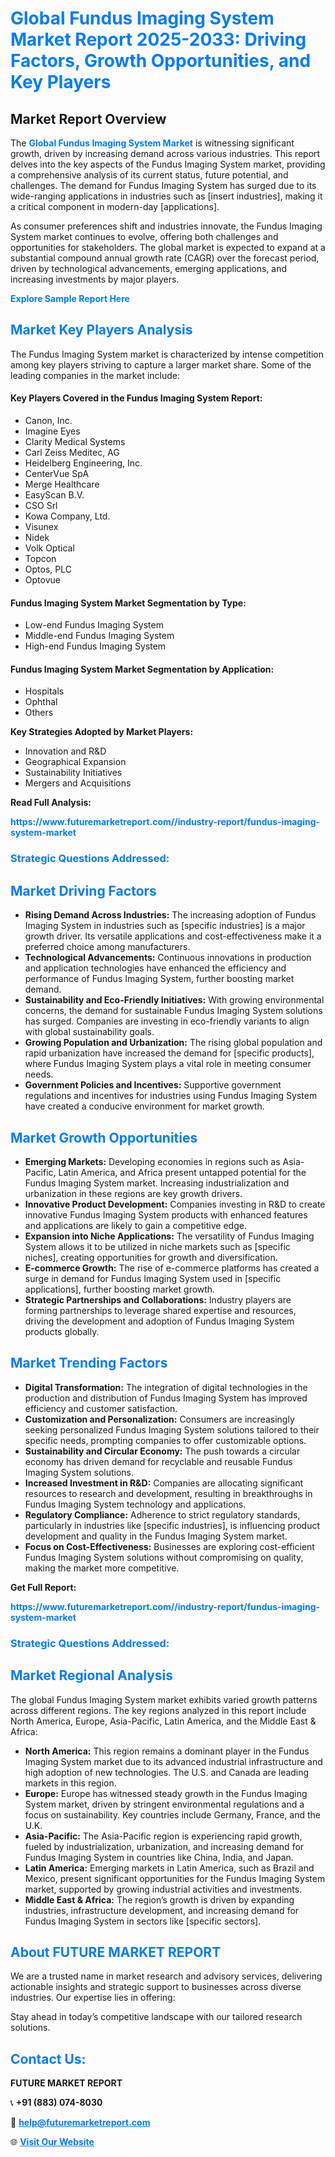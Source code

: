 <h1 style="color: #007BFF;">Global Fundus Imaging System Market Report 2025-2033: Driving Factors, Growth Opportunities, and Key Players</h1>

<section id="overview">
<h2>Market Report Overview</h2>
<p>The <a href="https://www.futuremarketreport.com//industry-report/fundus-imaging-system-market" style="color: #007BFF; text-decoration: none;"><strong>Global Fundus Imaging System Market</strong></a> is witnessing significant growth, driven by increasing demand across various industries. This report delves into the key aspects of the Fundus Imaging System market, providing a comprehensive analysis of its current status, future potential, and challenges. The demand for Fundus Imaging System has surged due to its wide-ranging applications in industries such as [insert industries], making it a critical component in modern-day [applications].</p>
<p>As consumer preferences shift and industries innovate, the Fundus Imaging System market continues to evolve, offering both challenges and opportunities for stakeholders. The global market is expected to expand at a substantial compound annual growth rate (CAGR) over the forecast period, driven by technological advancements, emerging applications, and increasing investments by major players.</p>
</section>

<section id="overview">
<p><a href="https://www.futuremarketreport.com//request-sample/reportId=64735" style="color: #007BFF; text-decoration: none;"><strong>Explore Sample Report Here</strong></a></p>
</section>

<section id="key-players">
<h2 style="color: #007BFF;">Market Key Players Analysis</h2>
<p>The Fundus Imaging System market is characterized by intense competition among key players striving to capture a larger market share. Some of the leading companies in the market include:</p>
<h4>Key Players Covered in the Fundus Imaging System Report:</h4>
<ul><li>Canon, Inc.</li><li>Imagine Eyes</li><li>Clarity Medical Systems</li><li>Carl Zeiss Meditec, AG</li><li>Heidelberg Engineering, Inc.</li><li>CenterVue SpA</li><li>Merge Healthcare</li><li>EasyScan B.V.</li><li>CSO Srl</li><li>Kowa Company, Ltd.</li><li>Visunex</li><li>Nidek</li><li>Volk Optical</li><li>Topcon</li><li>Optos, PLC</li><li>Optovue</li></ul>
<h4>Fundus Imaging System Market Segmentation by Type:</h4>
<ul><li>Low-end Fundus Imaging System</li><li>Middle-end Fundus Imaging System</li><li>High-end Fundus Imaging System</li></ul>

<h4>Fundus Imaging System Market Segmentation by Application:</h4>
<ul><li>Hospitals</li><li>Ophthal</li><li>Others</li></ul>
<p><strong>Key Strategies Adopted by Market Players:</strong></p>
<ul>
<li>Innovation and R&D</li>
<li>Geographical Expansion</li>
<li>Sustainability Initiatives</li>
<li>Mergers and Acquisitions</li>
</ul>
</section>

<section>
<p><strong>Read Full Analysis: </strong></p><a href="https://www.futuremarketreport.com//industry-report/fundus-imaging-system-market" style="color: #007BFF; text-decoration: none;"><strong>https://www.futuremarketreport.com//industry-report/fundus-imaging-system-market</strong></a>
<h3 style="color: #007BFF;">Strategic Questions Addressed:</h3>
</section>

<section id="driving-factors">
<h2 style="color: #007BFF;">Market Driving Factors</h2>
<ul>
<li><strong>Rising Demand Across Industries:</strong> The increasing adoption of Fundus Imaging System in industries such as [specific industries] is a major growth driver. Its versatile applications and cost-effectiveness make it a preferred choice among manufacturers.</li>
<li><strong>Technological Advancements:</strong> Continuous innovations in production and application technologies have enhanced the efficiency and performance of Fundus Imaging System, further boosting market demand.</li>
<li><strong>Sustainability and Eco-Friendly Initiatives:</strong> With growing environmental concerns, the demand for sustainable Fundus Imaging System solutions has surged. Companies are investing in eco-friendly variants to align with global sustainability goals.</li>
<li><strong>Growing Population and Urbanization:</strong> The rising global population and rapid urbanization have increased the demand for [specific products], where Fundus Imaging System plays a vital role in meeting consumer needs.</li>
<li><strong>Government Policies and Incentives:</strong> Supportive government regulations and incentives for industries using Fundus Imaging System have created a conducive environment for market growth.</li>
</ul>
</section>

<section id="growth-opportunities">
<h2 style="color: #007BFF;">Market Growth Opportunities</h2>
<ul>
<li><strong>Emerging Markets:</strong> Developing economies in regions such as Asia-Pacific, Latin America, and Africa present untapped potential for the Fundus Imaging System market. Increasing industrialization and urbanization in these regions are key growth drivers.</li>
<li><strong>Innovative Product Development:</strong> Companies investing in R&D to create innovative Fundus Imaging System products with enhanced features and applications are likely to gain a competitive edge.</li>
<li><strong>Expansion into Niche Applications:</strong> The versatility of Fundus Imaging System allows it to be utilized in niche markets such as [specific niches], creating opportunities for growth and diversification.</li>
<li><strong>E-commerce Growth:</strong> The rise of e-commerce platforms has created a surge in demand for Fundus Imaging System used in [specific applications], further boosting market growth.</li>
<li><strong>Strategic Partnerships and Collaborations:</strong> Industry players are forming partnerships to leverage shared expertise and resources, driving the development and adoption of Fundus Imaging System products globally.</li>
</ul>
</section>

<section id="trending-factors">
<h2 style="color: #007BFF;">Market Trending Factors</h2>
<ul>
<li><strong>Digital Transformation:</strong> The integration of digital technologies in the production and distribution of Fundus Imaging System has improved efficiency and customer satisfaction.</li>
<li><strong>Customization and Personalization:</strong> Consumers are increasingly seeking personalized Fundus Imaging System solutions tailored to their specific needs, prompting companies to offer customizable options.</li>
<li><strong>Sustainability and Circular Economy:</strong> The push towards a circular economy has driven demand for recyclable and reusable Fundus Imaging System solutions.</li>
<li><strong>Increased Investment in R&D:</strong> Companies are allocating significant resources to research and development, resulting in breakthroughs in Fundus Imaging System technology and applications.</li>
<li><strong>Regulatory Compliance:</strong> Adherence to strict regulatory standards, particularly in industries like [specific industries], is influencing product development and quality in the Fundus Imaging System market.</li>
<li><strong>Focus on Cost-Effectiveness:</strong> Businesses are exploring cost-efficient Fundus Imaging System solutions without compromising on quality, making the market more competitive.</li>
</ul>
</section>

<section>
<p><strong>Get Full Report: </strong></p><a href="https://www.futuremarketreport.com//industry-report/fundus-imaging-system-market" style="color: #007BFF; text-decoration: none;"><strong>https://www.futuremarketreport.com//industry-report/fundus-imaging-system-market</strong></a>
<h3 style="color: #007BFF;">Strategic Questions Addressed:</h3>
</section>


<section id="regional-analysis">
<h2 style="color: #007BFF;">Market Regional Analysis</h2>
<p>The global Fundus Imaging System market exhibits varied growth patterns across different regions. The key regions analyzed in this report include North America, Europe, Asia-Pacific, Latin America, and the Middle East & Africa:</p>
<ul>
<li><strong>North America:</strong> This region remains a dominant player in the Fundus Imaging System market due to its advanced industrial infrastructure and high adoption of new technologies. The U.S. and Canada are leading markets in this region.</li>
<li><strong>Europe:</strong> Europe has witnessed steady growth in the Fundus Imaging System market, driven by stringent environmental regulations and a focus on sustainability. Key countries include Germany, France, and the U.K.</li>
<li><strong>Asia-Pacific:</strong> The Asia-Pacific region is experiencing rapid growth, fueled by industrialization, urbanization, and increasing demand for Fundus Imaging System in countries like China, India, and Japan.</li>
<li><strong>Latin America:</strong> Emerging markets in Latin America, such as Brazil and Mexico, present significant opportunities for the Fundus Imaging System market, supported by growing industrial activities and investments.</li>
<li><strong>Middle East & Africa:</strong> The region’s growth is driven by expanding industries, infrastructure development, and increasing demand for Fundus Imaging System in sectors like [specific sectors].</li>
</ul>
</section>

<footer>
<h2 style="color: #007BFF;">About FUTURE MARKET REPORT</h2>
<p>We are a trusted name in market research and advisory services, delivering actionable insights and strategic support to businesses across diverse industries. Our expertise lies in offering:</p>

<p>Stay ahead in today’s competitive landscape with our tailored research solutions.</p>

<h2 style="color: #007BFF;">Contact Us:</h2>
<p><strong>FUTURE MARKET REPORT</strong></p>
<p>📞 <strong>+91 (883) 074-8030</strong></p>
<p>📧 <strong><a href="mailto:help@futuremarketreport.com" style="color: #007BFF;">help@futuremarketreport.com</a></strong></p>
<p>🌐 <strong><a href="https://www.futuremarketreport.com/" style="color: #007BFF;">Visit Our Website</a></strong></p>
</footer>